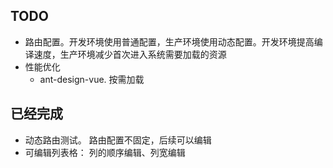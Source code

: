<!--
 * @Descripttion: 文件描述
 * @version: 1.0
 * @Author: 谭义洋
 * @Date: 2020-05-08 11:03:12
 * @LastEditors: 谭义洋
 * @LastEditTime: 2021-12-26 10:57:33
-->
## TODO
- 路由配置。开发环境使用普通配置，生产环境使用动态配置。开发环境提高编译速度，生产环境减少首次进入系统需要加载的资源
- 性能优化
  - ant-design-vue. 按需加载


## 已经完成
- 动态路由测试。 路由配置不固定，后续可以编辑
- 可编辑列表格： 列的顺序编辑、列宽编辑
